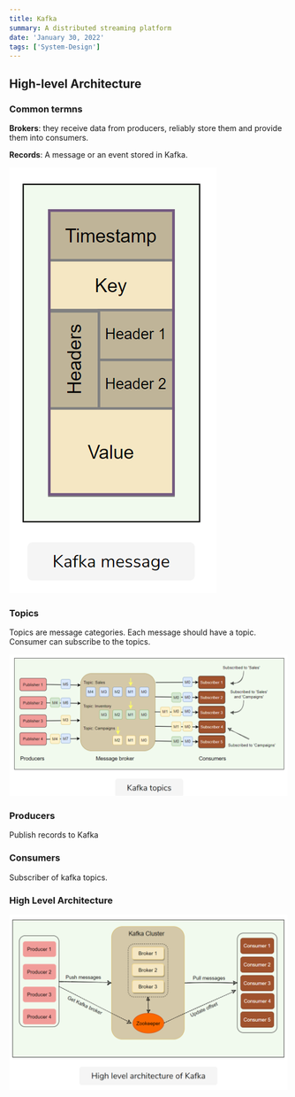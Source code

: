 ```yaml
---
title: Kafka
summary: A distributed streaming platform
date: 'January 30, 2022'
tags: ['System-Design']
---
```


## High-level Architecture

### Common termns

**Brokers**: they receive data from producers, reliably store them and provide them into consumers.

**Records**: A message or an event stored in Kafka.

![Kafka message](../img/kafka.png)

### Topics

Topics are message categories. Each message should have a topic. Consumer can subscribe to the topics.

![Topics](../img/kafka-topics.png)

### Producers

Publish records to Kafka

### Consumers

Subscriber of kafka topics.

### High Level Architecture

![kafka-architecture](../img/kafka-architecture.png)
